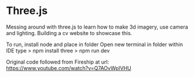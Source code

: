 # Three.js
Messing around with three.js to learn how to make 3d imagery, use camera and lighting. Building a cv website to showcase this.

To run, install node and place in folder
Open new terminal in folder within IDE
type > npm install three
     > npm run dev

Original code followed from Fireship at url: https://www.youtube.com/watch?v=Q7AOvWpIVHU
